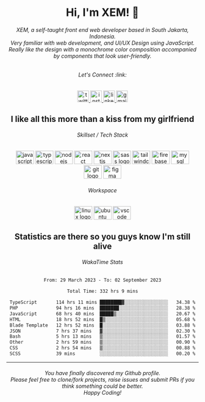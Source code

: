 <h1 align="center">Hi, I'm XEM! <span class="wave">👋</span></h1>

<h6 align="center">XEM, a self-taught front end web developer based in South Jakarta, Indonesia.<br>Very familiar with web development, and UI/UX Design using JavaScript.<br>Really like the design with a monochrome color composition accompanied by components that look user-friendly.</h6>

<div align="center">
  <h6>
    <i>Let's Connect :link:</i>
  </h6>
  <a href="https://twitter.com/ensayiti" target="_blank">
    <img src="https://img.shields.io/static/v1?message=Twitter&logo=twitter&label=&color=1DA1F2&logoColor=white&labelColor=&style=for-the-badge" height="30" alt="twitter logo"  />
  </a>
  <a href="https://instagram.com/ensayiti" target="_blank">
    <img src="https://img.shields.io/static/v1?message=Instagram&logo=instagram&label=&color=E4405F&logoColor=white&labelColor=&style=for-the-badge" height="30" alt="instagram logo"  />
  </a>
  <a href="https://www.linkedin.com/in/samuel-andika-94616625b/" target="_blank">
    <img src="https://img.shields.io/static/v1?message=LinkedIn&logo=linkedin&label=&color=0077B5&logoColor=white&labelColor=&style=for-the-badge" height="30" alt="linkedin logo"  />
  </a>
  <a href="mailto:itstaureans@gmail.com" target="_blank">
    <img src="https://img.shields.io/static/v1?message=Gmail&logo=gmail&label=&color=D14836&logoColor=white&labelColor=&style=for-the-badge" height="30" alt="gmail logo"  />
  </a>
</div>

<h2 align="center">I like all this more than a kiss from my girlfriend</h2>

<div align="center">
  <h6>Skillset / Tech Stack</h6>
  <img src="https://cdn.jsdelivr.net/gh/devicons/devicon/icons/javascript/javascript-plain.svg" height="35" width="47" alt="javascript logo"  />
  <img src="https://cdn.jsdelivr.net/gh/devicons/devicon/icons/typescript/typescript-original.svg" height="35" width="47" alt="typescript logo"  />
  <img src="https://cdn.jsdelivr.net/gh/devicons/devicon/icons/nodejs/nodejs-original.svg" height="35" width="47" alt="nodejs logo"  />
  <img src="https://cdn.jsdelivr.net/gh/devicons/devicon/icons/react/react-original.svg" height="35" width="47" alt="react logo"  />
  <img src="https://cdn.jsdelivr.net/gh/devicons/devicon/icons/nextjs/nextjs-line.svg" height="35" width="47" alt="nextjs logo"  />
  <img src="https://cdn.jsdelivr.net/gh/devicons/devicon/icons/sass/sass-original.svg" height="35" width="47" alt="sass logo"  />
  <img src="https://cdn.jsdelivr.net/gh/devicons/devicon/icons/tailwindcss/tailwindcss-plain.svg" height="35" width="47" alt="tailwindcss logo"  />
  <img src="https://cdn.jsdelivr.net/gh/devicons/devicon/icons/firebase/firebase-plain.svg" height="35" width="47" alt="firebase logo"  />
  <img src="https://cdn.jsdelivr.net/gh/devicons/devicon/icons/mysql/mysql-original.svg" height="35" width="47" alt="mysql logo"  />
  <img src="https://cdn.jsdelivr.net/gh/devicons/devicon/icons/git/git-original.svg" height="35" width="47" alt="git logo"  />
  <img src="https://cdn.jsdelivr.net/gh/devicons/devicon/icons/figma/figma-original.svg" height="35" width="47" alt="figma logo"  />
</div>

<div align="center">
  <h6>Workspace</h6>
  <img src="https://cdn.jsdelivr.net/gh/devicons/devicon/icons/linux/linux-original.svg" height="35" width="47" alt="linux logo"  />
  <img src="https://cdn.jsdelivr.net/gh/devicons/devicon/icons/ubuntu/ubuntu-plain.svg" height="35" width="47" alt="ubuntu logo"  />
  <img src="https://cdn.jsdelivr.net/gh/devicons/devicon/icons/vscode/vscode-original.svg" height="35" width="47" alt="vscode logo"  />
</div>

<h2 align="center">Statistics are there so you guys know I'm still alive</h1>

<div align="center">
  
  <h6>WakaTime Stats</h6>
  <!--START_SECTION:waka-->

```txt
From: 29 March 2023 - To: 02 September 2023

Total Time: 332 hrs 9 mins

TypeScript       114 hrs 11 mins ████████▓░░░░░░░░░░░░░░░░   34.38 %
PHP              94 hrs 16 mins  ███████░░░░░░░░░░░░░░░░░░   28.38 %
JavaScript       68 hrs 40 mins  █████▒░░░░░░░░░░░░░░░░░░░   20.67 %
HTML             18 hrs 52 mins  █▒░░░░░░░░░░░░░░░░░░░░░░░   05.68 %
Blade Template   12 hrs 52 mins  █░░░░░░░░░░░░░░░░░░░░░░░░   03.88 %
JSON             7 hrs 37 mins   ▓░░░░░░░░░░░░░░░░░░░░░░░░   02.30 %
Bash             5 hrs 13 mins   ▒░░░░░░░░░░░░░░░░░░░░░░░░   01.57 %
Other            2 hrs 59 mins   ▒░░░░░░░░░░░░░░░░░░░░░░░░   00.90 %
CSS              2 hrs 54 mins   ▒░░░░░░░░░░░░░░░░░░░░░░░░   00.88 %
SCSS             39 mins         ░░░░░░░░░░░░░░░░░░░░░░░░░   00.20 %
```

<!--END_SECTION:waka-->
</div>

---

<h6 align="center">
  You have finally discovered my Github profile.
  <br>
  Please feel free to clone/fork projects, raise issues and submit PRs if you think something could be better.
  <br>
  <i>Happy Coding!</i>
</h6>
